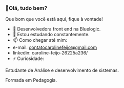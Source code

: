 ###  👋Olá, tudo bem?
Que bom que você está aqui, fique à vontade!

- 🔭 Desenvolvedora front end na Bluelogic.
- 🌱 Estou estudando constantemente.
- 📫 Como chegar até mim:
-   e-mail: contatocarolinefeijo@gmail.com
-   linkedin: caroline-feijo-26225a236/
- ⚡ Curiosidade:
<p>Estudante de Análise e desenvolvimento de sistemas.</p>
<p>Formada em Pedagogia.</p>
